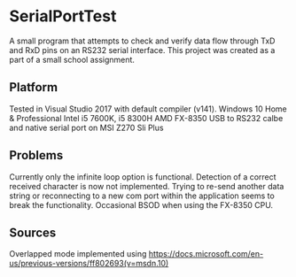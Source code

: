# SerialPortTest

A small program that attempts to check and verify data flow through TxD and RxD pins on an RS232 serial interface.
This project was created as a part of a small school assignment.

## Platform
Tested in Visual Studio 2017 with default compiler (v141).
Windows 10 Home & Professional
Intel i5 7600K, i5 8300H
AMD FX-8350
USB to RS232 calbe and native serial port on MSI Z270 Sli Plus

##	Problems
Currently only the infinite loop option is functional.
Detection of a correct received character is now not implemented.
Trying to re-send another data string or reconnecting to a new com port within the application seems to break the functionality.
Occasional BSOD when using the FX-8350 CPU.

## Sources
Overlapped mode implemented using https://docs.microsoft.com/en-us/previous-versions/ff802693(v=msdn.10)